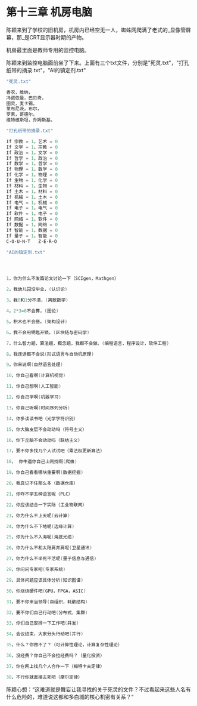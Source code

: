 # 第十三章 机房电脑

陈颖来到了学校的旧机房，机房内已经空无一人，蜘蛛网爬满了老式的_显像管屏幕，那_是CRT显示器时期的产物。

机房最里面是教师专用的监控电脑。

陈颖来到监控电脑面前坐了下来。上面有三个txt文件，分别是"死灵.txt"，"打孔纸带的摘录.txt"，"AI的镇定剂.txt"

```c
"死灵.txt"

香农，维纳，
冯诺依曼，巴贝奇，
图灵，麦卡锡，
莱布尼茨，布尔，
罗素，哥德尔。
维特根斯坦，乔姆斯基。
```

```c
"打孔纸带的摘录.txt"

If 宗教 = 1，艺术 = 0
If 文学 = 1，宗教 = 0
If 政治 = 1，文学 = 0
If 哲学 = 1，政治 = 0
If 数学 = 1，哲学 = 0
If 物理 = 1，数学 = 0
If 化学 = 1，物理 = 0
If 生物 = 1，化学 = 0
If 材料 = 1，生物 = 0
If 土木 = 1，材料 = 0
If 机械 = 1，土木 = 0
If 电气 = 1，机械 = 0
If 电子 = 1，电气 = 0
If 软件 = 1，电子 = 0
If 网络 = 1，软件 = 0
If 数据 = 1，网络 = 0
If 智能 = 1，数据 = 0
If 量子 = 1，智能 = 0
C·O·U·N·T   Z·E·R·O
```

```c
"AI的镇定剂.txt"




1，你为什么不发篇论文讨论一下（SCIgen，Mathgen）

2，我幼儿园没毕业，(认识论) 

3，我0和1分不清，(离散数学) 

4，2*3=6不会算，(图论) 

5，积木也不会搭。(架构设计) 

6，我不会用钥匙开锁。(区块链与密码学) 

7，什么智力题，算法题，概念题，我都不会做。(编程语言，程序设计，软件工程) 

8，我连话都不会说(形式语言与自动机原理) 

9，你来说啊(自然语言处理) 

10，你自己看啊(计算机视觉) 

11，你自己想啊(人工智能) 

12，你自己学啊(机器学习) 

13，你自己听啊(时间序列分析) 

14，你多读读书吧（光学字符识别） 

15，你大脑皮层不会动动吗（符号主义） 

16，你下丘脑不会动动吗（联结主义） 

17，要不你多找几个人试试吧（乘法权更新算法）

18， 你牛逼你自己上网找啊(爬虫) 

19，你自己看看哪块重要啊(数据挖掘) 

20，我真记不住那么多（数据仓库） 

21，你咋不学五种语言呢（PLC） 

22，你应该结合一下实际（工业物联网） 

23，你为什么不上天呢(云计算) 

24，你为什么不下地呢(边缘计算)

25，你为什么不入海呢(海底光缆) 

26，你为什么不和太阳肩并肩呢(卫星通讯) 

27，你为什么不半死不活呢(量子信息与通信) 

28，你问问专家吧(专家系统) 

29，具体问题应该具体分析(知识图谱) 

30，你烧烧硬件吧(GPU，FPGA，ASIC) 

31，要不你来当领导(自组织，耗散结构) 

32，要不你们自己行动吧(分布式，集群) 

33，你们自己安排一下工作吧(并发) 

34，会议结束，大家分头行动吧(并行) 

35，什么？你做不了？（可计算性理论，计算复杂性理论） 

36，没经费？你自己不会拉经费吗？（量化投资） 

37，你在网上找几个人合作一下（梅特卡夫定律） 

38，不行你就直接去死吧（摩尔定律）
```

陈颖心想：“这难道就是舞妄让我寻找的关于死灵的文件？不过看起来这些人名有什么危险的，难道说这都和多白城的核心机密有关系？“



